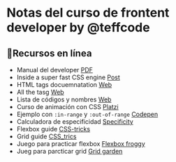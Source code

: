 # Notas del curso de frontent developer by @teffcode

## 🎒Recursos en línea

- Manual del developer [PDF](https://drive.google.com/drive/folders/1xNLZlHBUgJ31oZ7qy9vYw5aRd1okEpDY)
- Inside a super fast CSS engine [Post](https://hacks.mozilla.org/2017/08/inside-a-super-fast-css-engine-quantum-css-aka-stylo/)
- HTML tags docuemnatation [Web](https://htmlreference.io/)
- All the tasg [Web](https://allthetags.com/)
- Lista de códigos y nombres [Web](https://htmlcolorcodes.com/es/)
- Curso de animación con CSS [Platzi](https://platzi.com/clases/animaciones-css/)
- Ejemplo con ```:in-range``` y ```:out-of-range``` [Codepen](https://codepen.io/JoeMancera/pen/qBjvVmK)
- Calculadora de especificidad [Specificity](https://specificity.keegan.st/)
- Flexbox guide [CSS-tricks](https://css-tricks.com/snippets/css/a-guide-to-flexbox/)
- Grid guide [CSS_trics](https://css-tricks.com/snippets/css/complete-guide-grid/)
- Juego para practicar flexbox [Flexbox froggy](https://flexboxfroggy.com/#es)
- Jueg para parcticar grid [Grid garden](https://cssgridgarden.com/)